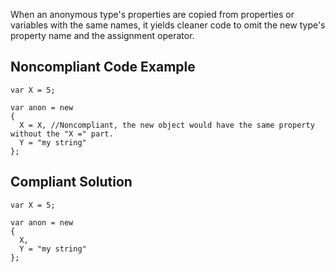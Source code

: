 
When an anonymous type's properties are copied from properties or variables with the same names, it yields cleaner code to omit the new type's<br>property name and the assignment operator.

## Noncompliant Code Example


    var X = 5;
    
    var anon = new
    {
      X = X, //Noncompliant, the new object would have the same property without the "X =" part.
      Y = "my string"
    };


## Compliant Solution


    var X = 5;
    
    var anon = new
    {
      X,
      Y = "my string"
    };

